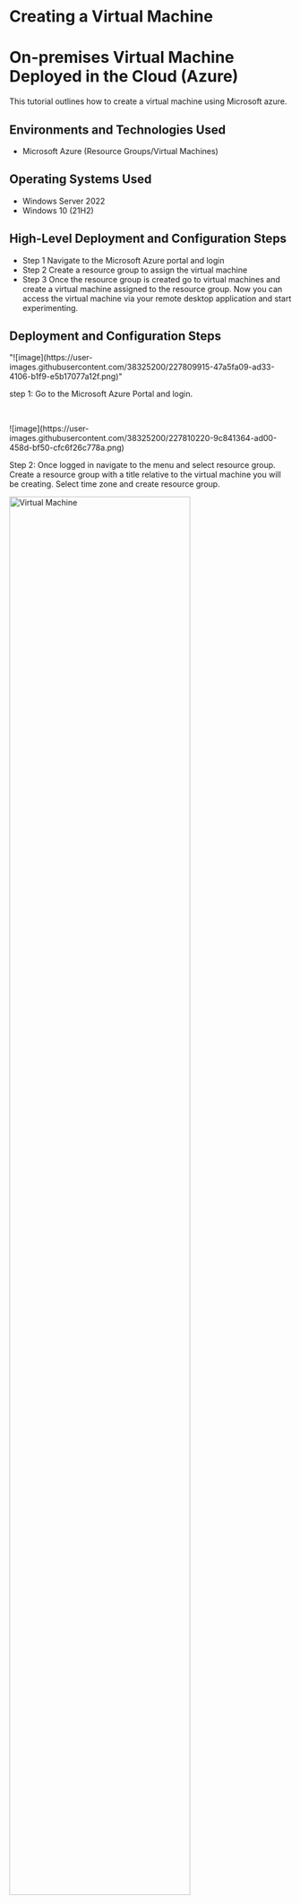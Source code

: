# Creating a Virtual Machine

<h1>On-premises Virtual Machine Deployed in the Cloud (Azure)</h1>
This tutorial outlines how to create a virtual machine using Microsoft azure.<br />


<h2>Environments and Technologies Used</h2>

- Microsoft Azure (Resource Groups/Virtual Machines)


<h2>Operating Systems Used </h2>

- Windows Server 2022
- Windows 10 (21H2)

<h2>High-Level Deployment and Configuration Steps</h2>

- Step 1
  Navigate to the Microsoft Azure portal and login
- Step 2
  Create a resource group to assign the virtual machine
- Step 3
  Once the resource group is created go to virtual machines and create a virtual machine assigned to the resource group. Now you can access the virtual machine via your remote desktop application and start experimenting.

<h2>Deployment and Configuration Steps</h2>

<p>
"![image](https://user-images.githubusercontent.com/38325200/227809915-47a5fa09-ad33-4106-b1f9-e5b17077a12f.png)"
</p>
<p>
step 1:
Go to the Microsoft Azure Portal and login.
</p>
<br />

<p>
![image](https://user-images.githubusercontent.com/38325200/227810220-9c841364-ad00-458d-bf50-cfc6f26c778a.png)
</p>
<p>Step 2:
Once logged in navigate to the menu and select resource group. Create a resource group with a title relative to the virtual machine you will be creating. Select time zone and create resource group. 

<p>
<img src="https://i.imgur.com/DJmEXEB.png" height="80%" width="80%" alt="Virtual Machine"/>
</p>
<p>
Step 3:
After you've created your resource group navigate back the menu and select virtual machines. Create a virtual machine putting it in the resource group you created in the first step. Select same or similar timeframe that the resource group was put in, select your program(Windows 10 pro), and create the username/password you'll be using to access the virtual machine once created. 
<br />
</p>
<br />
